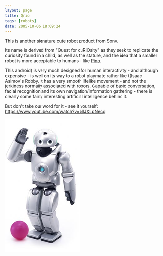 ```yaml
---
layout: page
title: Qrio
tags: [robots]
date: 2005-10-06 18:09:24
---
```

This is another signature cute robot product from [Sony](/wiki/sony.html "Sony").

Its name is derived from "Quest for cuRIOsity" as they seek to replicate the curiosity found in a child, as well as the stature, and the idea that a smaller robot is more acceptable to humans - like [Pino](/wiki/pino.html "The Pino Project aka Open Pino is intended as a standard platform for humanoid robotics.").

This android) is very much designed for human interactivity - and although expensive - is well on its way to a robot playmate rather like ((Isaac Asimov's Robby. It has a very smooth lifelike movement - and not the jerkiness normally associated with robots. Capable of basic conversation, facial recognition and its own navigation/information gathering - there is clearly some fairly interesting artificial intelligence behind it.

But don't take our word for it - see it yourself: <https://www.youtube.com/watch?v=bllJXLpNecg>

![The Sony QRIO robot](/galleries/gallery-1-common-images/67-qrio1.jpg)
